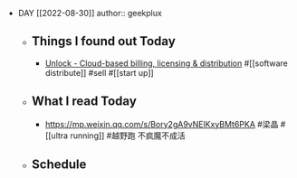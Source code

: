 - DAY [[2022-08-30]]
  author:: geekplux
	- ## Things I found out Today
		- [Unlock - Cloud-based billing, licensing & distribution](https://unlock.sh) #[[software distribute]] #sell #[[start up]]
	- ## What I read Today
		- https://mp.weixin.qq.com/s/Bory2gA9vNElKxyBMt6PKA #梁晶 #[[ultra running]] #越野跑 不疯魔不成活
	- ## Schedule